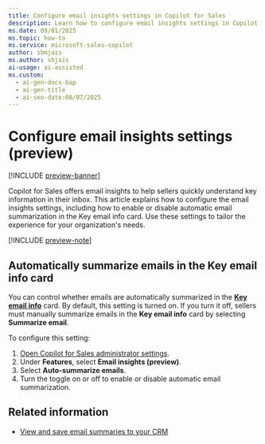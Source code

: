 ```yaml
---
title: Configure email insights settings in Copilot for Sales
description: Learn how to configure email insights settings in Copilot for Sales.
ms.date: 09/01/2025
ms.topic: how-to
ms.service: microsoft-sales-copilot
author: sbmjais
ms.author: shjais
ai-usage: ai-assisted
ms.custom:
  - ai-gen-docs-bap
  - ai-gen-title
  - ai-seo-date:08/07/2025
---
```


# Configure email insights settings (preview)

[!INCLUDE [preview-banner](~/../shared-content/shared/preview-includes/preview-banner.md)]

Copilot for Sales offers email insights to help sellers quickly understand key information in their inbox. This article explains how to configure the email insights settings, including how to enable or disable automatic email summarization in the Key email info card. Use these settings to tailor the experience for your organization's needs.

[!INCLUDE [preview-note](~/../shared-content/shared/preview-includes/preview-note-d365.md)]

## Automatically summarize emails in the Key email info card

You can control whether emails are automatically summarized in the [**Key email info**](view-save-email-summary-crm.md) card. By default, this setting is turned on. If you turn it off, sellers must manually summarize emails in the **Key email info** card by selecting **Summarize email**.

To configure this setting:

1. [Open Copilot for Sales administrator settings](./administrator-settings-for-viva-sales.md#access-administrator-settings).
1. Under **Features**, select **Email insights (preview)**.
1. Select **Auto-summarize emails**.
1. Turn the toggle on or off to enable or disable automatic email summarization.

## Related information

- [View and save email summaries to your CRM](view-save-email-summary-crm.md)